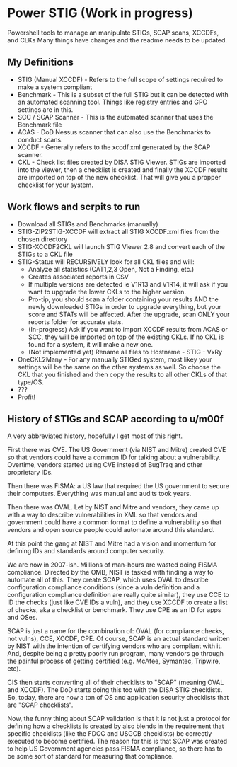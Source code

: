 # Power STIG (Work in progress)
Powershell tools to manage an manipulate STIGs, SCAP scans, XCCDFs, and CLKs
Many things have changes and the readme needs to be updated.

## My Definitions
- STIG (Manual XCCDF) - Refers to the full scope of settings required to make a system compliant
- Benchmark - This is a subset of the full STIG but it can be detected with an automated scanning tool. Things like registry entries and GPO settings are in this.
- SCC / SCAP Scanner - This is the automated scanner that uses the Benchmark file
- ACAS - DoD Nessus scanner that can also use the Benchmarks to conduct scans.
- XCCDF - Generally refers to the xccdf.xml generated by the SCAP scanner.
- CKL - Check list files created by DISA STIG Viewer. STIGs are imported into the viewer, then a checklist is created and finally the XCCDF results are imported on top of the new checklist. That will give you a propper checklist for your system.


## Work flows and scrpits to run

- Download all STIGs and Benchmarks (manually)
- STIG-ZIP2STIG-XCCDF will extract all STIG XCCDF.xml files from the chosen directory
- STIG-XCCDF2CKL will launch STIG Viewer 2.8 and convert each of the STIGs to a CKL file
- STIG-Status will RECURSIVELY look for all CKL files and will:
  - Analyze all statistics (CAT1,2,3 Open, Not a Finding, etc.)
  - Creates associated reports in CSV
  - If multiple versions are detected ie V1R13 and V1R14, it will ask if you want to upgrade the lower CKLs to the higher version.
  - Pro-tip, you should scan a folder containing your results AND the newly downloaded STIGs in order to upgrade everything, but your score and STATs will be affected. After the upgrade, scan ONLY your reports folder for accurate stats.
  - (In-progress) Ask if you want to import XCCDF results from ACAS or SCC, they will be imported on top of the existing CKLs. If no CKL is found for a system, it will make a new one.
  - (Not implemented yet) Rename all files to Hostname - STIG - VxRy
- OneCKL2Many - For any manually STIGed system, most likey your settings will be the same on the other systems as well. So choose the CKL that you finished and then copy the results to all other CKLs of that type/OS.
- ???
- Profit!
  

## History of STIGs and SCAP according to u/m00f

A very abbreviated history, hopefully I get most of this right.

First there was CVE. The US Government (via NIST and Mitre) created CVE so that vendors could have a common ID for talking about a vulnerability. Overtime, vendors started using CVE instead of BugTraq and other proprietary IDs.

Then there was FISMA: a US law that required the US government to secure their computers. Everything was manual and audits took years.

Then there was OVAL. Let by NIST and Mitre and vendors, they came up with a way to describe vulnerabilities in XML so that vendors and government could have a common format to define a vulnerability so that vendors and open source people could automate around this standard.

At this point the gang at NIST and Mitre had a vision and momentum for defining IDs and standards around computer security.

We are now in 2007-ish. Millions of man-hours are wasted doing FISMA compliance. Directed by the OMB, NIST is tasked with finding a way to automate all of this. They create SCAP, which uses OVAL to describe configuration compliance conditions (since a vuln definition and a configuration compliance definition are really quite similar), they use CCE to ID the checks (just like CVE IDs a vuln), and they use XCCDF to create a list of checks, aka a checklist or benchmark. They use CPE as an ID for apps and OSes.

SCAP is just a name for the combination of: OVAL (for compliance checks, not vulns), CCE, XCCDF, CPE. Of course, SCAP is an actual standard written by NIST with the intention of certifying vendors who are compliant with it. And, despite being a pretty poorly run program, many vendors go through the painful process of getting certified (e.g. McAfee, Symantec, Tripwire, etc).

CIS then starts converting all of their checklists to "SCAP" (meaning OVAL and XCCDF). The DoD starts doing this too with the DISA STIG checklists. So, today, there are now a ton of OS and application security checklists that are "SCAP checklists".

Now, the funny thing about SCAP validation is that it is not just a protocol for defining how a checklists is created by also blends in the requirement that specific checklists (like the FDCC and USGCB checklists) be correctly executed to become certified. The reason for this is that SCAP was created to help US Government agencies pass FISMA compliance, so there has to be some sort of standard for measuring that compliance.
